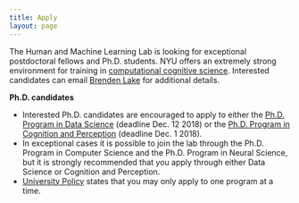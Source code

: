 ```yaml
---
title: Apply
layout: page
---
```


The Human and Machine Learning Lab is looking for exceptional postdoctoral fellows and Ph.D. students. NYU offers an extremely strong environment for training in [computational cognitive science](http://nyuccl.org/cogsci/). Interested candidates can email [Brenden Lake](mailto:brenden@nyu.edu) for additional details.


**Ph.D. candidates**
- Interested Ph.D. candidates are encouraged to apply to either the 
[Ph.D. Program in Data Science](https://cds.nyu.edu/admissions/phd-requirements/) (deadline Dec. 12 2018) 
or the 
[Ph.D. Program in Cognition and Perception](http://as.nyu.edu/psychology/graduate/phd-cognition-perception.html) (deadline Dec. 1 2018).
- In exceptional cases it is possible to join the lab through the Ph.D. Program in Computer Science and the Ph.D. Program in Neural Science, but it is strongly recommended that you apply through either Data Science or Cognition and Perception.
- [University Policy](http://gsas.nyu.edu/admissions/gsas-application-resource-center/nyu-gsas-general-application-policies.html#3) states that you may only apply to one program at a time.